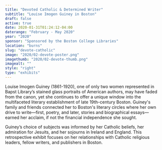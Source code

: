 ```yaml
---
title: "Devoted Catholic & Determined Writer"
subtitle: "Louise Imogen Guiney in Boston"
draft: false
active: true
date: 2020-01-31T01:24:12-04:00
daterange: "February - May 2020"
year: "2020"
sponsor: "Sponsored by the Boston College Libraries"
location: "burns"
slug: "devote-catholic"
image: "2020/02-devote-poster.png"
imagethumb: "2020/02-devote-thumb.png"
imagealt: ""
style: "right"
type: "exhibits"
---
```


Louise Imogen Guiney (1861-1920), one of only two women represented in Bapst Library’s stained glass portraits of American authors, may have faded from the canon, yet she continues to offer a unique window into the multifaceted literary establishment of late 19th-century Boston. Guiney's family and friends connected her to Boston's literary circles where her own drive to write—first, poetry, and later, stories and biographical essays— earned her acclaim, if not the financial independence she sought.

Guiney’s choice of subjects was informed by her Catholic beliefs, her admiration for Jesuits, and her sojourns in Ireland and England. This retrospective exhibit focuses on her relationships with Catholic religious leaders, fellow writers, and publishers in Boston.

<!--<a href="https://library.bc.edu/burns-exhibits" class="explore" target="_blank">Explore this exhibit online</a>.-->